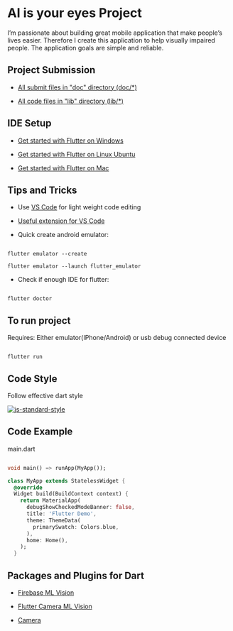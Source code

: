 # AI is your eyes Project

I’m passionate about building great mobile application that make people’s lives easier. Therefore I create this application to help visually impaired people. 
The application goals are simple and reliable.

## Project Submission

- [All submit files in "doc" directory (doc/*)](doc)

- [All code files in "lib" directory (lib/*)](lib)

## IDE Setup

- [Get started with Flutter on Windows](https://medium.com/fnplus/setting-up-flutter-for-windows-ca2c5e643fdf)

- [Get started with Flutter on Linux Ubuntu](https://link.medium.com/wnUcqyGaUZ)

- [Get started with Flutter on Mac](https://medium.com/@sethladd/installing-flutter-on-a-mac-13a26340f80a)

## Tips and Tricks

- Use [VS Code](https://code.visualstudio.com/) for light weight code editing

- [Useful extension for VS Code](https://medium.com/flutter-community/must-have-vs-code-extensions-for-working-with-flutter-e31a421b9c68)

- Quick create android emulator:

```

flutter emulator --create

flutter emulator --launch flutter_emulator

```

- Check if enough IDE for flutter:

```

flutter doctor

```

## To run project

Requires: Either emulator(IPhone/Android) or usb debug connected device  

```

flutter run

```

## Code Style

Follow effective dart style

[![js-standard-style](https://img.shields.io/badge/code%20style-standard-brightgreen.svg?style=flat)](https://dart.dev/guides/language/effective-dart/style)

## Code Example

main.dart

```dart

void main() => runApp(MyApp());

class MyApp extends StatelessWidget {
  @override
  Widget build(BuildContext context) {
    return MaterialApp(
      debugShowCheckedModeBanner: false,
      title: 'Flutter Demo',
      theme: ThemeData(
        primarySwatch: Colors.blue,
      ),
      home: Home(),
    );
  }

```

## Packages and Plugins for Dart

- [Firebase ML Vision](https://pub.dev/packages/firebase_ml_vision)

- [Flutter Camera ML Vision](https://pub.dev/packages/flutter_camera_ml_vision)

- [Camera](https://pub.dev/packages/camera)
